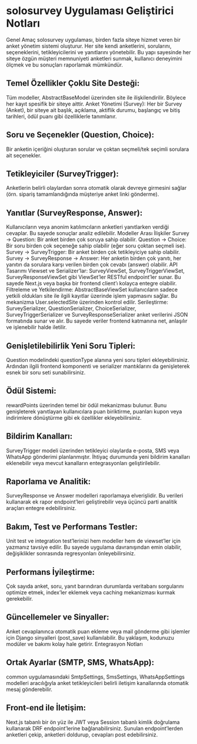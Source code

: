 # solosurvey Uygulaması Geliştirici Notları

Genel Amaç solosurvey uygulaması, birden fazla siteye hizmet veren bir anket yönetim sistemi oluşturur. Her site kendi anketlerini, sorularını, seçeneklerini, tetikleyicilerini ve yanıtlarını yönetebilir. Bu yapı sayesinde her siteye özgün müşteri memnuniyeti anketleri sunmak, kullanıcı deneyimini ölçmek ve bu sonuçları raporlamak mümkündür.

## Temel Özellikler Çoklu Site Desteği:

Tüm modeller, AbstractBaseModel üzerinden site ile ilişkilendirilir. Böylece her kayıt spesifik bir siteye aittir. Anket Yönetimi (Survey): Her bir Survey (Anket), bir siteye ait başlık, açıklama, aktiflik durumu, başlangıç ve bitiş tarihleri, ödül puanı gibi özelliklerle tanımlanır.

## Soru ve Seçenekler (Question, Choice):

Bir anketin içeriğini oluşturan sorular ve çoktan seçmeli/tek seçimli sorulara ait seçenekler.

## Tetikleyiciler (SurveyTrigger):

Anketlerin belirli olaylardan sonra otomatik olarak devreye girmesini sağlar (örn. sipariş tamamlandığında müşteriye anket linki gönderme).

## Yanıtlar (SurveyResponse, Answer):

Kullanıcıların veya anonim katılımcıların anketleri yanıtlarken verdiği cevaplar. Bu sayede sonuçlar analiz edilebilir. Modeller Arası İlişkiler Survey -\> Question: Bir anket birden çok soruya sahip olabilir. Question -\> Choice: Bir soru birden çok seçeneğe sahip olabilir (eğer soru çoktan seçmeli ise). Survey -\> SurveyTrigger: Bir anket birden çok tetikleyiciye sahip olabilir. Survey -\> SurveyResponse -\> Answer: Her anketin birden çok yanıtı, her yanıtın da sorulara karşı verilen birden çok cevabı (answer) olabilir. API Tasarımı Viewset ve Serializer’lar: SurveyViewSet, SurveyTriggerViewSet, SurveyResponseViewSet gibi ViewSet’ler RESTful endpoint’ler sunar. Bu sayede Next.js veya başka bir frontend client’ı kolayca entegre olabilir. Filtreleme ve Yetkilendirme: AbstractBaseViewSet kullanıcıların sadece yetkili oldukları site ile ilgili kayıtlar üzerinde işlem yapmasını sağlar. Bu mekanizma User.selectedSite üzerinden kontrol edilir. Serileştirme: SurveySerializer, QuestionSerializer, ChoiceSerializer, SurveyTriggerSerializer ve SurveyResponseSerializer anket verilerini JSON formatında sunar ve alır. Bu sayede veriler frontend katmanına net, anlaşılır ve işlenebilir halde iletilir.

## Genişletilebilirlik Yeni Soru Tipleri:

Question modelindeki questionType alanına yeni soru tipleri ekleyebilirsiniz. Ardından ilgili frontend komponenti ve serializer mantıklarını da genişleterek esnek bir soru seti sunabilirsiniz.

## Ödül Sistemi:

rewardPoints üzerinden temel bir ödül mekanizması bulunur. Bunu genişleterek yanıtlayan kullanıcılara puan biriktirme, puanları kupon veya indirimlere dönüştürme gibi ek özellikler ekleyebilirsiniz.

## Bildirim Kanalları:

SurveyTrigger modeli üzerinden tetikleyici olaylarda e-posta, SMS veya WhatsApp gönderimi planlanmıştır. İhtiyaç durumunda yeni bildirim kanalları eklenebilir veya mevcut kanalların entegrasyonları geliştirilebilir.

## Raporlama ve Analitik:

SurveyResponse ve Answer modelleri raporlamaya elverişlidir. Bu verileri kullanarak ek rapor endpoint’leri geliştirebilir veya üçüncü parti analitik araçları entegre edebilirsiniz.

## Bakım, Test ve Performans Testler:

Unit test ve integration test’lerinizi hem modeller hem de viewset’ler için yazmanız tavsiye edilir. Bu sayede uygulama davranışından emin olabilir, değişiklikler sonrasında regresyonları önleyebilirsiniz.

## Performans İyileştirme:

Çok sayıda anket, soru, yanıt barındıran durumlarda veritabanı sorgularını optimize etmek, index’ler eklemek veya caching mekanizması kurmak gerekebilir.

## Güncellemeler ve Sinyaller:

Anket cevaplanınca otomatik puan ekleme veya mail gönderme gibi işlemler için Django sinyalleri (post_save) kullanılabilir. Bu yaklaşım, kodunuzu modüler ve bakımı kolay hale getirir. Entegrasyon Notları

## Ortak Ayarlar (SMTP, SMS, WhatsApp):

common uygulamasındaki SmtpSettings, SmsSettings, WhatsAppSettings modelleri aracılığıyla anket tetikleyicileri belirli iletişim kanallarında otomatik mesaj gönderebilir.

## Front-end ile İletişim:

Next.js tabanlı bir ön yüz ile JWT veya Session tabanlı kimlik doğrulama kullanarak DRF endpoint’lerine bağlanabilirsiniz. Sunulan endpoint’lerden anketleri çekip, anketleri doldurup, cevapları post edebilirsiniz.
